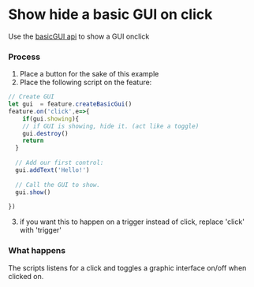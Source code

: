 # Show hide a basic GUI on click
Use the [basicGUI api](/Scripting/basic-gui-api) to show a GUI onclick

### Process

1. Place a button for the sake of this example
2. Place the following script on the feature:

```js
// Create GUI
let gui  = feature.createBasicGui()
feature.on('click',e=>{
	if(gui.showing){
    // if GUI is showing, hide it. (act like a toggle)
  	gui.destroy()
    return
  }
  
  // Add our first control:
  gui.addText('Hello!')
  
  // Call the GUI to show.
  gui.show()
  
})
```

3. if you want this to happen on a trigger instead of click, replace 'click' with 'trigger'

### What happens
The scripts listens for a click and toggles a graphic interface on/off when clicked on.


